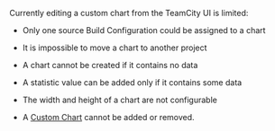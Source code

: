 [//]: # (title: Edit Custom Chart Limitations)
[//]: # (auxiliary-id: Edit Custom Chart Limitations)
Currently editing a custom chart from the TeamCity UI is limited:



	
* Only one source Build Configuration could be assigned to a chart
	
* It is impossible to move a chart to another project
	
* A chart cannot be created if it contains no data
	
* A statistic value can be added only if it contains some data
	
* The width and height of a chart are not configurable
	
* A [Custom Chart](custom-chart.md) cannot be added or removed.

